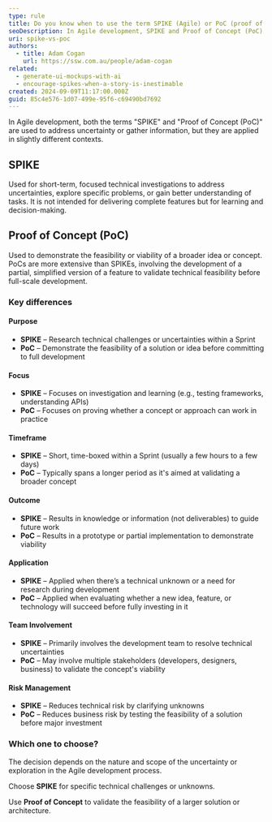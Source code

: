 ```yaml
---
type: rule
title: Do you know when to use the term SPIKE (Agile) or PoC (proof of concept)?”
seoDescription: In Agile development, SPIKE and Proof of Concept (PoC) help manage uncertainty. Learn their key differences and applications in Agile.
uri: spike-vs-poc
authors:
  - title: Adam Cogan
    url: https://ssw.com.au/people/adam-cogan
related:
  - generate-ui-mockups-with-ai
  - encourage-spikes-when-a-story-is-inestimable
created: 2024-09-09T11:17:00.000Z
guid: 85c4e576-1d07-499e-95f6-c69490bd7692
---
```

In Agile development, both the terms "SPIKE" and "Proof of Concept (PoC)" are used to address uncertainty or gather information, but they are applied in slightly different contexts.

<!--endintro-->

## SPIKE

Used for short-term, focused technical investigations to address uncertainties, explore specific problems, or gain better understanding of tasks. It is not intended for delivering complete features but for learning and decision-making.

## Proof of Concept (PoC)

Used to demonstrate the feasibility or viability of a broader idea or concept. PoCs are more extensive than SPIKEs, involving the development of a partial, simplified version of a feature to validate technical feasibility before full-scale development.

### Key differences

#### Purpose  
- **SPIKE** – Research technical challenges or uncertainties within a Sprint  
- **PoC** – Demonstrate the feasibility of a solution or idea before committing to full development

#### Focus  
- **SPIKE** – Focuses on investigation and learning (e.g., testing frameworks, understanding APIs)  
- **PoC** – Focuses on proving whether a concept or approach can work in practice

#### Timeframe  
- **SPIKE** – Short, time-boxed within a Sprint (usually a few hours to a few days)  
- **PoC** – Typically spans a longer period as it's aimed at validating a broader concept

#### Outcome  
- **SPIKE** – Results in knowledge or information (not deliverables) to guide future work  
- **PoC** – Results in a prototype or partial implementation to demonstrate viability

#### Application  
- **SPIKE** – Applied when there’s a technical unknown or a need for research during development  
- **PoC** – Applied when evaluating whether a new idea, feature, or technology will succeed before fully investing in it

#### Team Involvement  
- **SPIKE** – Primarily involves the development team to resolve technical uncertainties  
- **PoC** – May involve multiple stakeholders (developers, designers, business) to validate the concept's viability

#### Risk Management  
- **SPIKE** – Reduces technical risk by clarifying unknowns  
- **PoC** – Reduces business risk by testing the feasibility of a solution before major investment

### Which one to choose?

The decision depends on the nature and scope of the uncertainty or exploration in the Agile development process.

Choose **SPIKE** for specific technical challenges or unknowns.

Use **Proof of Concept** to validate the feasibility of a larger solution or architecture. 
